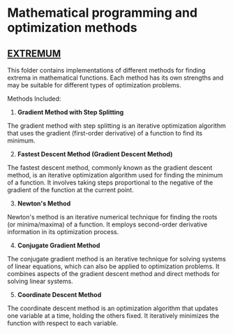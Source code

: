 # Mathematical programming and optimization methods

## [EXTREMUM](https://github.com/iamgeorgp/math_prog/tree/main/extremum)
This folder contains implementations of different methods for finding extrema in mathematical functions. Each method has its own strengths and may be suitable for different types of optimization problems.

Methods Included:
1. **Gradient Method with Step Splitting**

The gradient method with step splitting is an iterative optimization algorithm that uses the gradient (first-order derivative) of a function to find its minimum.

2. **Fastest Descent Method (Gradient Descent Method)**

The fastest descent method, commonly known as the gradient descent method, is an iterative optimization algorithm used for finding the minimum of a function. It involves taking steps proportional to the negative of the gradient of the function at the current point.

3. **Newton's Method**

Newton's method is an iterative numerical technique for finding the roots (or minima/maxima) of a function. It employs second-order derivative information in its optimization process.

4. **Conjugate Gradient Method**

The conjugate gradient method is an iterative technique for solving systems of linear equations, which can also be applied to optimization problems. It combines aspects of the gradient descent method and direct methods for solving linear systems.

5. **Coordinate Descent Method**

The coordinate descent method is an optimization algorithm that updates one variable at a time, holding the others fixed. It iteratively minimizes the function with respect to each variable.






